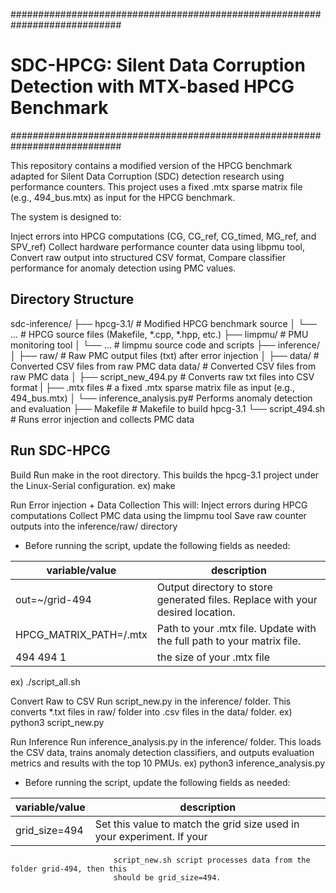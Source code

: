 ############################################################################

# SDC-HPCG: Silent Data Corruption Detection with MTX-based HPCG Benchmark #
############################################################################

This repository contains a modified version of the HPCG benchmark adapted for Silent Data Corruption (SDC) detection research using performance counters. 
This project uses a fixed .mtx sparse matrix file  (e.g., 494_bus.mtx)  as input for the HPCG benchmark.

The system is designed to:

Inject errors into HPCG computations (CG, CG_ref, CG_timed, MG_ref, and SPV_ref)
Collect hardware performance counter data using libpmu tool,
Convert raw output into structured CSV format,
Compare classifier performance for anomaly detection using PMC values.

## Directory Structure ##
sdc-inference/
├── hpcg-3.1/                # Modified HPCG benchmark source
│   └── ...                  # HPCG source files (Makefile, *.cpp, *.hpp, etc.)
├── limpmu/                  # PMU monitoring tool
│   └── ...                  # limpmu source code and scripts
├── inference/              
│   ├── raw/                 # Raw PMC output files (txt) after error injection
│   ├── data/                # Converted CSV files from raw PMC data data/                # Converted CSV files from raw PMC data
│   ├── script_new_494.py    # Converts raw txt files into CSV format
|   ├── .mtx files           # a fixed .mtx sparse matrix file as input  (e.g., 494_bus.mtx) 
│   └── inference_analysis.py# Performs anomaly detection and evaluation
├── Makefile                 # Makefile to build hpcg-3.1
└── script_494.sh            # Runs error injection and collects PMC data

## Run SDC-HPCG ##
Build Run make in the root directory. This builds the hpcg-3.1 project under the Linux-Serial configuration.
ex) make

Run Error injection + Data Collection This will:
Inject errors during HPCG computations
Collect PMC data using the limpmu tool
Save raw counter outputs into the inference/raw/ directory

* Before running the script, update the following fields as needed:

|    variable/value       |                               description                                      |
|-------------------------|--------------------------------------------------------------------------------|
| out=~/grid-494          | Output directory to store generated files. Replace with your desired location. |
| HPCG_MATRIX_PATH=/.mtx  | Path to your .mtx file. Update with the full path to your matrix file.         |
| 494 494 1               | the size of your .mtx file                                                     |


ex) ./script_all.sh

Convert Raw to CSV Run script_new.py in the inference/ folder. This converts *.txt files in raw/ folder into .csv files in the data/ folder.
ex) python3 script_new.py

Run Inference Run inference_analysis.py in the inference/ folder. This loads the CSV data, trains anomaly detection classifiers, and outputs evaluation metrics and results with the top 10 PMUs.
ex) python3 inference_analysis.py

* Before running the script, update the following fields as needed:

|   variable/value        |                            description                                    |
|-------------------------|---------------------------------------------------------------------------|
| grid_size=494           | Set this value to match the grid size used in your experiment. If your    |
                           script_new.sh script processes data from the folder grid-494, then this   
                           should be grid_size=494.                                                  


